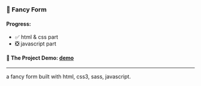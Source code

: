 ### :ribbon: Fancy Form

#### Progress:
- :white_check_mark: html & css part
- :negative_squared_cross_mark: javascript part

#### :eyes: The Project Demo: [demo](https://sincerity628.github.io/css-part/learn-sass/fancy-form/)

---

a fancy form built with html, css3, sass, javascript.
